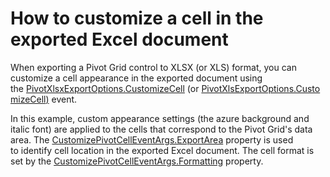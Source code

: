 # How to customize a cell in the exported Excel document


<p>When exporting a Pivot Grid control to XLSX (or XLS) format, you can customize a cell appearance in the exported document using the <a href="https://documentation.devexpress.com/#WindowsForms/DevExpressXtraPivotGridPivotXlsxExportOptions_CustomizeCelltopic">PivotXlsxExportOptions.CustomizeCell</a> (or <a href="https://documentation.devexpress.com/#WindowsForms/DevExpressXtraPivotGridPivotXlsExportOptions_CustomizeCelltopic">PivotXlsExportOptions.CustomizeCell</a><u>)</u> event.</p>
<p>In this example, custom appearance settings (the azure background and italic font) are applied to the cells that correspond to the Pivot Grid's data area. The <a href="https://documentation.devexpress.com/#WindowsForms/DevExpressXtraPivotGridCustomizePivotCellEventArgs_ExportAreatopic">CustomizePivotCellEventArgs.ExportArea</a> property is used to identify cell location in the exported Excel document. The cell format is set by the <a href="https://documentation.devexpress.com/#WindowsForms/DevExpressXtraPivotGridCustomizePivotCellEventArgs_Formattingtopic">CustomizePivotCellEventArgs.Formatting</a> property.</p>

<br/>


